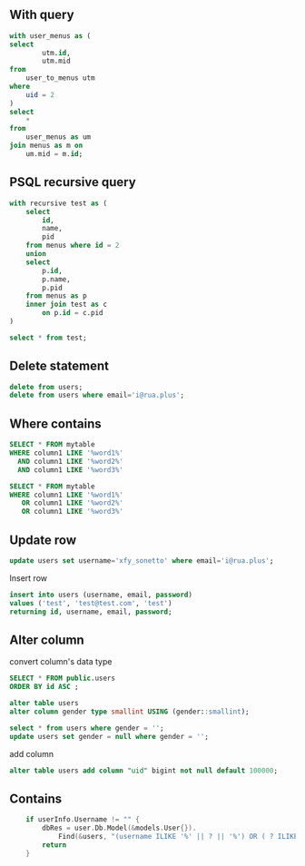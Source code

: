 ## With query

```sql
with user_menus as (
select
        utm.id,
        utm.mid
from
    user_to_menus utm
where
    uid = 2
)
select
    *
from
    user_menus as um
join menus as m on
    um.mid = m.id;
```

## PSQL recursive query

```sql
with recursive test as (
    select
        id,
        name,
        pid
    from menus where id = 2
    union
    select
        p.id,
        p.name,
        p.pid
    from menus as p
    inner join test as c
        on p.id = c.pid
)

select * from test;
```

## Delete statement

```sql
delete from users;
delete from users where email='i@rua.plus';
```

## Where contains

```sql
SELECT * FROM mytable
WHERE column1 LIKE '%word1%'
  AND column1 LIKE '%word2%'
  AND column1 LIKE '%word3%'
```

```sql
SELECT * FROM mytable
WHERE column1 LIKE '%word1%'
   OR column1 LIKE '%word2%'
   OR column1 LIKE '%word3%'
```

## Update row

```sql
update users set username='xfy_sonetto' where email='i@rua.plus';
```

Insert row

```sql
insert into users (username, email, password)
values ('test', 'test@test.com', 'test')
returning id, username, email, password;
```

## Alter column

convert column's data type

```sql
SELECT * FROM public.users
ORDER BY id ASC ;

alter table users
alter column gender type smallint USING (gender::smallint);

select * from users where gender = '';
update users set gender = null where gender = '';
```

add column

```sql
alter table users add column "uid" bigint not null default 100000;
```

## Contains

```go
	if userInfo.Username != "" {
		dbRes = user.Db.Model(&models.User{}).
			Find(&users, "(username ILIKE '%' || ? || '%') OR ( ? ILIKE '%' || username || '%')", userInfo.Username, userInfo.Username)
		return
	}
```